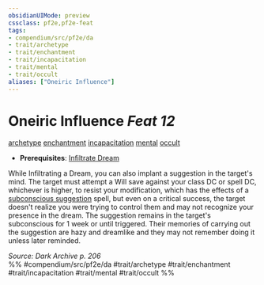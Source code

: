 ```yaml
---
obsidianUIMode: preview
cssclass: pf2e,pf2e-feat
tags:
- compendium/src/pf2e/da
- trait/archetype
- trait/enchantment
- trait/incapacitation
- trait/mental
- trait/occult
aliases: ["Oneiric Influence"]
---
```

# Oneiric Influence  *Feat 12*  
[archetype](archetype.md "Archetype Feat Trait")  [enchantment](enchantment.md "Enchantment School Trait")  [incapacitation](incapacitation.md "Incapacitation Effect Trait")  [mental](mental.md "Mental Effect Trait")  [occult](occult.md "Occult Tradition Trait")  

- **Prerequisites**: [Infiltrate Dream](infiltrate-dream-da.md)

While Infiltrating a Dream, you can also implant a suggestion in the target's mind. The target must attempt a Will save against your class DC or spell DC, whichever is higher, to resist your modification, which has the effects of a [subconscious suggestion](subconscious-suggestion.md) spell, but even on a critical success, the target doesn't realize you were trying to control them and may not recognize your presence in the dream. The suggestion remains in the target's subconscious for 1 week or until triggered. Their memories of carrying out the suggestion are hazy and dreamlike and they may not remember doing it unless later reminded.

*Source: Dark Archive p. 206*  
%% #compendium/src/pf2e/da #trait/archetype #trait/enchantment #trait/incapacitation #trait/mental #trait/occult %%